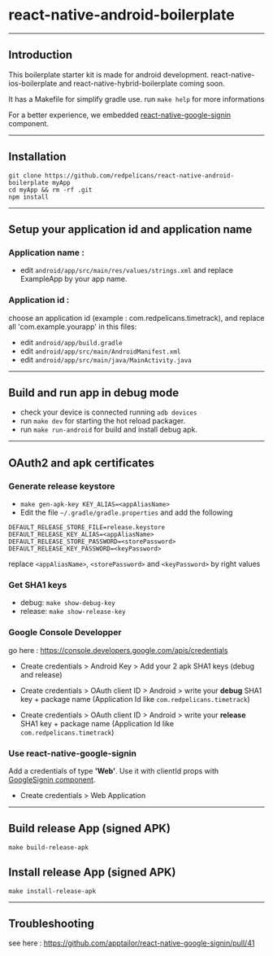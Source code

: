 # react-native-android-boilerplate

***********************
Introduction
------------------
This boilerplate starter kit is made for android development.
react-native-ios-boilerplate and react-native-hybrid-boilerplate coming soon.

It has a Makefile for simplify gradle use.
run ```make help``` for more informations

For a better experience, we embedded [react-native-google-signin](https://github.com/apptailor/react-native-google-signin) component.

***********************
Installation
------------------
```
git clone https://github.com/redpelicans/react-native-android-boilerplate myApp
cd myApp && rm -rf .git
npm install
```

***********************
Setup your application id and application name
------------------
### Application name :
- edit ```android/app/src/main/res/values/strings.xml``` and replace ExampleApp by your app name.

### Application id :
choose an application id (example : com.redpelicans.timetrack),
and replace all 'com.example.yourapp' in this files:
- edit ```android/app/build.gradle```
- edit ```android/app/src/main/AndroidManifest.xml```
- edit ```android/app/src/main/java/MainActivity.java```

***********************
Build and run app in debug mode
---------------------
- check your device is connected running ```adb devices```
- run ```make dev``` for starting the hot reload packager.
- run ```make run-android``` for build and install debug apk.


***********************
OAuth2 and apk certificates
---------------------
### Generate release keystore
- ```make gen-apk-key KEY_ALIAS=<appAliasName>```
- Edit the file ```~/.gradle/gradle.properties``` and add the following
```
DEFAULT_RELEASE_STORE_FILE=release.keystore
DEFAULT_RELEASE_KEY_ALIAS=<appAliasName>
DEFAULT_RELEASE_STORE_PASSWORD=<storePassword>
DEFAULT_RELEASE_KEY_PASSWORD=<keyPassword>
```

replace ```<appAliasName>```, ```<storePassword>``` and ```<keyPassword>``` by right values

### Get SHA1 keys
- debug: ```make show-debug-key```
- release: ```make show-release-key```

### Google Console Developper
go here : https://console.developers.google.com/apis/credentials
- Create credentials > Android Key > Add your 2 apk SHA1 keys (debug and release)

- Create credentials > OAuth client ID > Android > write your **debug** SHA1 key + package name (Application Id like ```com.redpelicans.timetrack```)

- Create credentials > OAuth client ID > Android > write your **release** SHA1 key + package name (Application Id like ```com.redpelicans.timetrack```)

### Use react-native-google-signin
Add a credentials of type **'Web'**.
Use it with clientId props with [GoogleSignin component](https://github.com/apptailor/react-native-google-signin).
- Create credentials > Web Application

***********************
Build release App (signed APK)
---------------------
```make build-release-apk```

Install release App (signed APK)
---------------------
```make install-release-apk```


***********************
Troubleshooting
---------------------
see here : https://github.com/apptailor/react-native-google-signin/pull/41
